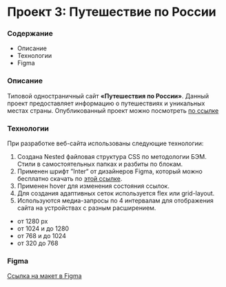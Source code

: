 # Проект 3: Путешествие по России

### Содержание
* Описание
* Технологии
* Figma

### Описание

Типовой одностраничный сайт **«Путешествия по России»**. Данный проект предоставляет информацию о путешествиях и уникальных местах страны.  Опубликованный проект можно посмотреть [по ссылке](https://yuliaiv-iv.github.io/russian-travel/)

### Технологии

При разработке веб-сайта использованы следующие технологии:
1.	Создана Nested файловая структура CSS по методологии БЭМ.
Стили в самостоятельных папках и разбиты по блокам.
3.	Применен  шрифт ”Inter“ от дизайнеров Figma, который можно бесплатно скачать по [этой ссылке](https://rsms.me/inter/).
4.	Применен hover для изменения состояния ссылок.
5.	Для создания адаптивных сеток используется flex или grid-layout.
6.	Используются медиа-запросы по 4 интервалам для отображения сайта на устройствах с разным расширением.
* от 1280 px
* от 1024 и до 1280
* от 768 и до 1024
* от 320 до 768

### Figma 
[Ссылка на макет в Figma](https://www.figma.com/file/OyRWEjU6wBwRe1hapzQoLx/Sprint-3%3A-Russia-%2F-desktop-%2B-mobile)

